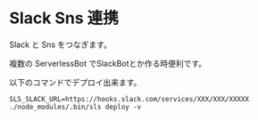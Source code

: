 # Slack Sns 連携

Slack と Sns をつなぎます。

複数の ServerlessBot でSlackBotとか作る時便利です。

以下のコマンドでデプロイ出来ます。

````
SLS_SLACK_URL=https://hooks.slack.com/services/XXX/XXX/XXXXX ./node_modules/.bin/sls deploy -v
````

